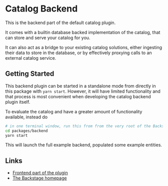 # Catalog Backend

This is the backend part of the default catalog plugin.

It comes with a builtin database backed implementation of the catalog, that can store
and serve your catalog for you.

It can also act as a bridge to your existing catalog solutions, either ingesting their
data to store in the database, or by effectively proxying calls to an external catalog
service.

## Getting Started

This backend plugin can be started in a standalone mode from directly in this package
with `yarn start`. However, it will have limited functionality and that process is
most convenient when developing the catalog backend plugin itself.

To evaluate the catalog and have a greater amount of functionality available, instead do

```bash
# in one terminal window, run this from from the very root of the Backstage project
cd packages/backend
yarn start
```

This will launch the full example backend, populated some example entities.

## Links

- [Frontend part of the plugin](https://github.com/BESTSELLER/backstage/tree/master/plugins/catalog)
- [The Backstage homepage](https://backstage.io)
